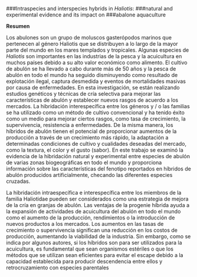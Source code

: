 ###Intraspecies and interspecies hybrids in *Haliotis*:
###natural and experimental evidence and its impact on
###abalone aquaculture

**Resumen**

Los abulones son un grupo de moluscos gasterópodos marinos que pertenecen al género Haliotis que se distribuyen a lo largo de la mayor parte del mundo en los mares templados y tropicales. Algunas especies de *Haliotis* son importantes en las industrias de la pesca y la acuicultura en muchos países debido a su alto valor económico como alimento. El cultivo de abulón se ha llevado a cabo durante más de 50 años y la pesca de abulón en todo el mundo ha seguido disminuyendo como resultado de explotación ilegal, captura desmedida y eventos de mortalidades masivas por causa de enfermedades.
En esta investigación, se están realizando estudios genéticos y técnicas de cría selectiva para mejorar las características de abulón y establecer nuevos rasgos de acuerdo a los mercados.
La hibridación interespecífica entre los géneros y / o las familias se ha utilizado como un método de cultivo convencional y ha tenido éxito como un medio para mejorar ciertos rasgos, como  tasa de crecimiento, la supervivencia, resistencia a enfermedades. De la misma manera, los híbridos de abulón tienen el potencial de proporcionar aumentos de la producción a través de un crecimiento más rápido, la adaptación a determinadas condiciones de cultivo y cualidades deseadas del mercado, como la textura, el color y  el gusto (sabor).
En este trabajo se examinó la evidencia de la hibridación natural y experimental entre especies de abulón de varias zonas biogeográficas en todo el mundo y proporciona información sobre las características del fenotipo reportados en híbridos de abulón producidos artificialmente, checando las diferentes especies cruzadas.

La hibridación intraespecífica e interespecífica entre los miembros de la familia Haliotidae pueden ser considerados como una estrategia de mejora de la cría en granjas de abulón.
Las ventajas de la progenie híbrida ayuda a  la expansión de actividades de acuicultura del abulón en todo el mundo como el aumento de la producción, rendimientos o la introducción de nuevos productos a los mercados.
Los aumentos en las tasas de crecimiento o supervivencia significan una reducción en los costos de producción, aumentando la viabilidad de la industria. Sin embargo, como se indica por algunos autores, si los híbridos son para ser utilizados para la acuicultura, es fundamental que sean organismos estériles o que los métodos que se  utilizan sean eficientes  para evitar el escape debido a la capacidad establecida para producir descendencia entre ellos y retrocruzamiento con especies parentales


